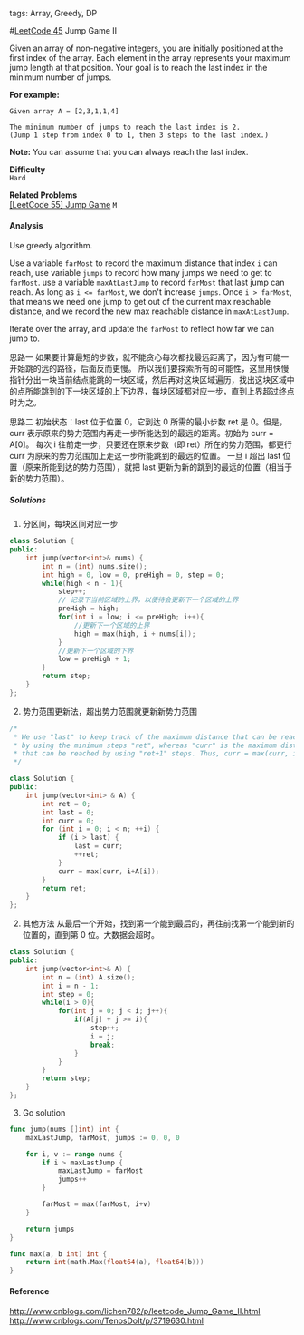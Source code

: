 tags: Array, Greedy, DP

#[LeetCode 45] Jump Game II

Given an array of non-negative integers, you are initially positioned at the first index of the array.
Each element in the array represents your maximum jump length at that position.
Your goal is to reach the last index in the minimum number of jumps.

**For example:**

    Given array A = [2,3,1,1,4]

    The minimum number of jumps to reach the last index is 2. 
    (Jump 1 step from index 0 to 1, then 3 steps to the last index.)

**Note:** 
You can assume that you can always reach the last index.


**Difficulty**  
`Hard`

**Related Problems**  
[[LeetCode 55]  Jump Game]() `M`

#### Analysis 
Use greedy algorithm.

Use a variable `farMost` to record the maximum distance that index `i` can reach, use variable `jumps` to record 
how many jumps we need to get to `farMost`. use a variable `maxAtLastJump` to record `farMost` that last jump can reach.
As long as `i <= farMost`, we don't increase `jumps`. Once `i > farMost`, that means we need one jump to get out of the current max reachable distance,
and we record the new max reachable distance in `maxAtLastJump`.

Iterate over the array, and update the `farMost` to reflect how far we can jump to.

思路一
如果要计算最短的步数，就不能贪心每次都找最远距离了，因为有可能一开始跳的远的路径，后面反而更慢。
所以我们要探索所有的可能性，这里用快慢指针分出一块当前结点能跳的一块区域，然后再对这块区域遍历，找出这块区域中的点所能跳到的下一块区域的上下边界，每块区域都对应一步，直到上界超过终点时为之。

思路二
初始状态：last 位于位置 0，它到达 0 所需的最小步数 ret 是 0。但是，curr 表示原来的势力范围内再走一步所能达到的最远的距离。初始为 curr = A[0]。
每次 i 往前走一步，只要还在原来步数（即 ret）所在的势力范围，都更行 curr 为原来的势力范围加上走这一步所能跳到的最远的位置。
一旦 i 超出 last 位置（原来所能到达的势力范围），就把 last 更新为新的跳到的最远的位置（相当于新的势力范围）。



##### Solutions

1. 分区间，每块区间对应一步

```cpp
class Solution {
public:
    int jump(vector<int>& nums) {
        int n = (int) nums.size();
        int high = 0, low = 0, preHigh = 0, step = 0;
        while(high < n - 1){
            step++;
            // 记录下当前区域的上界，以便待会更新下一个区域的上界
            preHigh = high;
            for(int i = low; i <= preHigh; i++){
                //更新下一个区域的上界
                high = max(high, i + nums[i]);
            }
            //更新下一个区域的下界
            low = preHigh + 1;
        }
        return step;
    }
};
```

2. 势力范围更新法，超出势力范围就更新新势力范围

```cpp
/*
 * We use "last" to keep track of the maximum distance that can be reached
 * by using the minimum steps "ret", whereas "curr" is the maximum distance
 * that can be reached by using "ret+1" steps. Thus, curr = max(curr, i+A[i]) where 0 <= i <= last.
 */

class Solution {
public:
    int jump(vector<int> & A) {
        int ret = 0;
        int last = 0;
        int curr = 0;
        for (int i = 0; i < n; ++i) {
            if (i > last) {
                last = curr;
                ++ret;
            }
            curr = max(curr, i+A[i]);
        }
        return ret;
    }
};
```

2. 其他方法
从最后一个开始，找到第一个能到最后的，再往前找第一个能到新的位置的，直到第 0 位。大数据会超时。

```cpp
class Solution {
public:
    int jump(vector<int>& A) {
        int n = (int) A.size();
        int i = n - 1;
        int step = 0;
        while(i > 0){
            for(int j = 0; j < i; j++){
                if(A[j] + j >= i){
                    step++;
                    i = j;
                    break;
                }
            }
        }
        return step;
    }
};
```

3. Go solution

```go
func jump(nums []int) int {
    maxLastJump, farMost, jumps := 0, 0, 0

    for i, v := range nums {
        if i > maxLastJump {
            maxLastJump = farMost
            jumps++
        }

        farMost = max(farMost, i+v)
    }

    return jumps
}

func max(a, b int) int {
    return int(math.Max(float64(a), float64(b)))
}
```

#### Reference
http://www.cnblogs.com/lichen782/p/leetcode_Jump_Game_II.html
http://www.cnblogs.com/TenosDoIt/p/3719630.html


[LeetCode 45]:https://leetcode.com/problems/jump-game-ii
